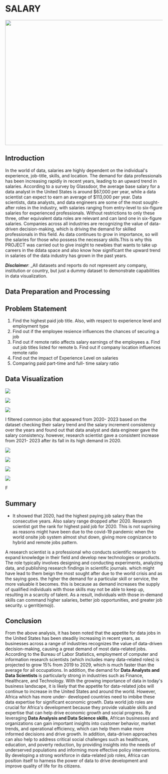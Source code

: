 # SALARY

<p align="center">
  <img width="960" height= "400" src="compensation_guidelines_document1200x630-1024x538.png">
</p>

## Introduction
In the world of data, salaries are highly dependent on the individual's experience, job-title, skills, and location. The demand for data professionals has been increasing rapidly in recent years, leading to an upward trend in salaries. According to a survey by Glassdoor, the average base salary for a data analyst in the United States is around $67,000 per year, while a data scientist can expect to earn an average of $113,000 per year.
Data scientists, data analysts, and data engineers are some of the most sought-after roles in the industry, with salaries ranging from entry-level to six-figure salaries for experienced professionals. Without restrictions to only these three, other equivalent data roles are relevant and can land one in six-figure salaries. Companies across all industries are recognizing the value of data-driven decision-making, which is driving the demand for skilled professionals in this field. As data continues to grow in importance, so will the salaries for those who possess the necessary skills.This is why this PROJECT was carried out to give insight to newbies that wants to take up careers in the ddata space and also know how significant the upward trend in salaries of the data industry has grown in the past years.

**_Disclaimer_**: _All datasets and reports do not represent any company, institution or country, but just a dummy dataset to demonstrate capabilities in data visualization.

## Data Preparation and Processing

## Problem Statement
1. Find the highest paid job title. Also, with respect to experience level and employment type
2. Find out if the employee resience influences the chances of securing a job
3. Find out if remote ratio affects salary earnings of the employees
  a. Find out job titles listed for remote
  b. Find out if company location influences remote ratio
4. Find out the impact of Experience Level on salaries
5. Comparing paid part-time and full- time salary ratio


## Data Visualization
![](salary_image-1.jpeg)

![](salary_image-2b.jpeg)

![](salary_image_3.jpeg)

I filtered common jobs that appeared from 2020- 2023 based on the dataset checking their salary trend and the salary increment consistency over the years and found out that data analyst and data engineer gave the salary consistency. however, research scientist gave a consistent increase from 2021- 2023 after its fall in its high demand in 2020.


![](salary_image_4.jpeg)

![](salary_image_5.jpeg)

![](salary_image_6.jpeg)

![](salary_image_7.jpeg)


F
## Summary
- It showed that 2020, had the highest paying job salary than the consecutive years. Also salary range dropped after 2020. Research scientist got the rank for highest paid job for 2020. This is not suprising as reasons might have been due to the covid-19 pandemic when the world onsite job system almost shut down, giving more cognizance to hybrid and remote jobs pattern.

A research scientist is a professional who conducts scientific research to expand knowledge in their field and develop new technologies or products. The role typically involves designing and conducting experiments, analyzing data, and publishing research findings in scientific journals. which might have lead to them beign the most sought after due to the world crisis and as the saying goes. the hgher the demand for a particular skill or service, the more valuable it becomes. this is because as demand increases the supply of qualified individuals with those skills may not be able to keep up, resulting in a scarcity of talent. As a result, individuals with those in-demand skills can command higher salaries, better job opportunities, and greater job security. u gerrit(emoji).

## Conclusion
From the above analysis, it has been noted that the appetite for data jobs in the United States has been steadily increasing in recent years, as businesses across a range of industries recognizes the value of data-driven decision-making, causing a great demand of most data-related jobs. According to the Bureau of Labor Statistics, employment of computer and information research scientists (which includes many data-related roles) is projected to grow 15% from 2019 to 2029, which is much faster than the average for all occupations. In addition, the demand for **Data Analysts and Data Scientists** is particularly strong in industries such as Finance, Healthcare, and Technology. With the growing importance of data in today's business landscape, it is likely that the appetite for data-related jobs will continue to increase in the United States and around the world. However, Africa which has more under- developed countries need to imbibe these data expertise for significant economic growth.
Data world job roles are crucial for Africa's development because they provide valuable skills and expertise that can help drive economic growth and social progress. By leveraging **Data Analysis and Data Science skills**, African businesses and organizations can gain important insights into customer behavior, market trends, and operational efficiency, which can help them make more informed decisions and drive growth. In addition, data-driven approaches can also help to address critical social challenges such as healthcare, education, and poverty reduction, by providing insights into the needs of underserved populations and informing more effective policy interventions. By developing a strong workforce in data-related job roles, Africa can position itself to harness the power of data to drive development and improve quality of life for its citizens.



